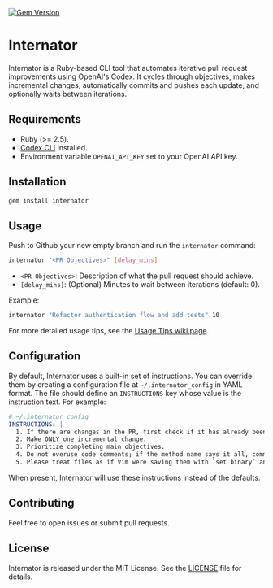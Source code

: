 [![Gem Version](https://img.shields.io/gem/v/internator.svg)](https://rubygems.org/gems/internator)

# Internator

Internator is a Ruby-based CLI tool that automates iterative pull request improvements using OpenAI's Codex. It cycles through objectives, makes incremental changes, automatically commits and pushes each update, and optionally waits between iterations.

 ## Requirements

 - Ruby (>= 2.5).
 - [Codex CLI](https://github.com/openai/codex) installed.
 - Environment variable `OPENAI_API_KEY` set to your OpenAI API key.

 ## Installation

```bash
gem install internator
```

 ## Usage

Push to Github your new empty branch and run the `internator` command:

```bash
internator "<PR Objectives>" [delay_mins]
```

 - `<PR Objectives>`: Description of what the pull request should achieve.
 - `[delay_mins]`: (Optional) Minutes to wait between iterations (default: 0).

Example:
```bash
internator "Refactor authentication flow and add tests" 10
```
For more detailed usage tips, see the [Usage Tips wiki page](https://github.com/AlexLarra/internator/wiki/Usage-tips).

## Configuration

By default, Internator uses a built-in set of instructions. You can override them by creating a configuration file at `~/.internator_config` in YAML format. The file should define an `INSTRUCTIONS` key whose value is the instruction text. For example:

```yaml
# ~/.internator_config
INSTRUCTIONS: |
  1. If there are changes in the PR, first check if it has already been completed; if so, do nothing.
  2. Make ONLY one incremental change.
  3. Prioritize completing main objectives.
  4. Do not overuse code comments; if the method name says it all, comments are not necessary.
  5. Please treat files as if Vim were saving them with `set binary` and `set noeol`, i.e. do not add a final newline at the end of the file.
```

When present, Internator will use these instructions instead of the defaults.

## Contributing

Feel free to open issues or submit pull requests.

 ## License

 Internator is released under the MIT License. See the [LICENSE](LICENSE) file for details.
